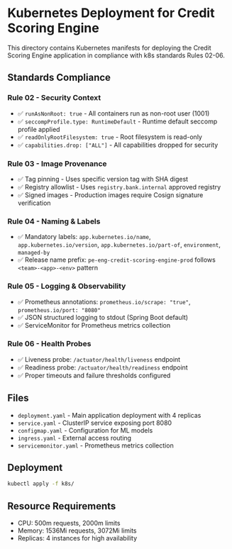 # Kubernetes Deployment for Credit Scoring Engine

This directory contains Kubernetes manifests for deploying the Credit Scoring Engine application in compliance with k8s standards Rules 02-06.

## Standards Compliance

### Rule 02 - Security Context
- ✅ `runAsNonRoot: true` - All containers run as non-root user (1001)
- ✅ `seccompProfile.type: RuntimeDefault` - Runtime default seccomp profile applied
- ✅ `readOnlyRootFilesystem: true` - Root filesystem is read-only
- ✅ `capabilities.drop: ["ALL"]` - All capabilities dropped for security

### Rule 03 - Image Provenance
- ✅ Tag pinning - Uses specific version tag with SHA digest
- ✅ Registry allowlist - Uses `registry.bank.internal` approved registry
- ✅ Signed images - Production images require Cosign signature verification

### Rule 04 - Naming & Labels
- ✅ Mandatory labels: `app.kubernetes.io/name`, `app.kubernetes.io/version`, `app.kubernetes.io/part-of`, `environment`, `managed-by`
- ✅ Release name prefix: `pe-eng-credit-scoring-engine-prod` follows `<team>-<app>-<env>` pattern

### Rule 05 - Logging & Observability
- ✅ Prometheus annotations: `prometheus.io/scrape: "true"`, `prometheus.io/port: "8080"`
- ✅ JSON structured logging to stdout (Spring Boot default)
- ✅ ServiceMonitor for Prometheus metrics collection

### Rule 06 - Health Probes
- ✅ Liveness probe: `/actuator/health/liveness` endpoint
- ✅ Readiness probe: `/actuator/health/readiness` endpoint
- ✅ Proper timeouts and failure thresholds configured

## Files

- `deployment.yaml` - Main application deployment with 4 replicas
- `service.yaml` - ClusterIP service exposing port 8080
- `configmap.yaml` - Configuration for ML models
- `ingress.yaml` - External access routing
- `servicemonitor.yaml` - Prometheus metrics collection

## Deployment

```bash
kubectl apply -f k8s/
```

## Resource Requirements

- CPU: 500m requests, 2000m limits
- Memory: 1536Mi requests, 3072Mi limits
- Replicas: 4 instances for high availability
